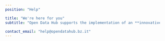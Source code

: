 ```yaml
---
position: "Help"

title: "We're here for you"
subtitle: "Open Data Hub supports the implementation of an **innovative platform**, where talents can **use data and create innovative solutions** for a SMART Green Region."

contact_email: "help@opendatahub.bz.it"
---
```


